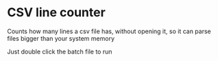 # CSV line counter
Counts how many lines a csv file has, without opening it, so it can parse files bigger than your system memory  

Just double click the batch file to run
